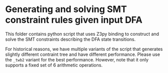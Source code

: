 # Generating and solving SMT constraint rules given input DFA

This folder contains python script that uses Z3py binding to construct and solve the SMT constraints describing the DFA state transitions.

For historical reasons, we have multiple variants of the script that generates slightly different contraint tree and have different performance. Please use the `_twb2` variant for the best performance. However, note that it only supports a fixed set of 6 arithmetic operations.

